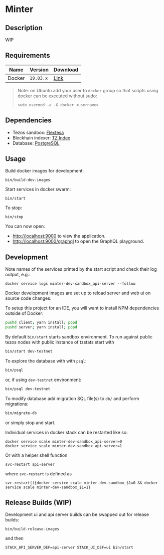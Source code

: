 # Minter

## Description

WIP

## Requirements

Name    | Version   | Download
--------|-----------|----------
Docker  | `19.03.x` | [Link][docker]

[docker]: https://www.docker.com/

> Note: on Ubuntu add your user to `docker` group so that
> scripts using docker can be executed without sudo:
>
>  `sudo usermod -a -G docker <username>`

## Dependencies

- Tezos sandbox: [Flextesa][flextesa]
- Blockhain indexer: [TZ Index][tz-index]
- Database: [PostgreSQL][postgres]

[tz-index]: https://github.com/blockwatch-cc/tzindex
[flextesa]: https://gitlab.com/tezos/flextesa
[postgres]: https://www.postgresql.org/

## Usage

Build docker images for development:

```
bin/build-dev-images
```

Start services in docker swarm:

```
bin/start
```

To stop:

```
bin/stop
```
You can now open:

- [http://localhost:9000](http://localhost:9000) to view the application.
- [http://localhost:9000/graphql](http://localhost:9000/graphql) to open the GraphQL playground.

## Development

Note names of the services printed by the start script and check their log
output, e.g.:

```
docker service logs minter-dev-sandbox_api-server --follow
```

Docker development images are set up to reload server and web ui on source code
changes.

To setup this project for an IDE, you will want to install NPM dependencies
outside of Docker:

```sh
pushd client; yarn install; popd
pushd server; yarn install; popd
```

By default `bin/start` starts sandbox environment. To run against public tezos
nodes with public instance of tzstats start with

```sh
bin/start dev-testnet
```

To explore the database with with `psql`:

```sh
bin/psql
```

or, if using `dev-testnet` environment:

```sh
bin/psql dev-testnet
```

To modify database add migration SQL file(s) to `db/` and perform migrations:

```sh
bin/migrate-db
```

or simply stop and start.

Individual services in docker stack can be restarted like so:

```
docker service scale minter-dev-sandbox_api-server=0
docker service scale minter-dev-sandbox_api-server=1
```

Or with a helper shell function

```
svc-restart api-server
```

where `svc-restart` is defined as

```
svc-restart(){docker service scale minter-dev-sandbox_$1=0 && docker service scale minter-dev-sandbox_$1=1}
```

## Release Builds (WIP)

Development ui and api server builds can be swapped out for release builds:

```
bin/build-release-images
```

and then

```
STACK_API_SERVER_DEF=api-server STACK_UI_DEF=ui bin/start
```
